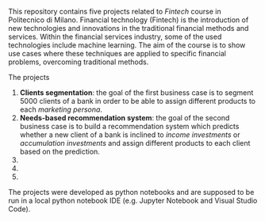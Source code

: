 This repository contains five projects related to *Fintech* course in Politecnico di Milano. Financial technology (Fintech) is the introduction of new technologies and innovations in the traditional financial methods and services. Within the financial services industry, some of the used technologies include machine learning. The aim of the course is to show use cases where these techniques are applied to specific financial problems, overcoming traditional methods.

The projects 

1. **Clients segmentation**: the goal of the first business case is to segment $5000$ clients of a bank in order to be able to assign different products to each *marketing persona*.
2. **Needs-based recommendation system**: the goal of the second business case is to build a recommendation system which predicts whether a new client of a bank is inclined to *income investments* or *accumulation investments* and assign different products to each client based on the prediction.
3. 
4. 
5. 

The projects were developed as python notebooks and are supposed to be run in a local python notebook IDE (e.g. Jupyter Notebook and Visual Studio Code).